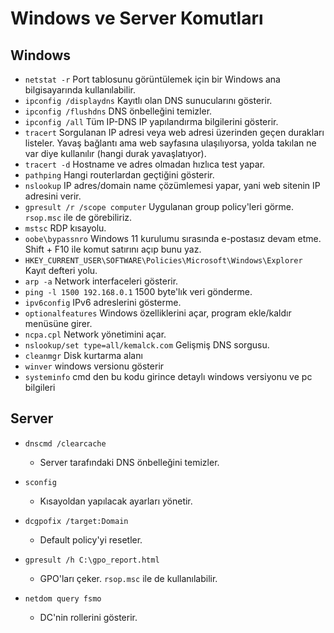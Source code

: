 # Windows ve Server Komutları

## Windows

- `netstat -r` Port tablosunu görüntülemek için bir Windows ana bilgisayarında kullanılabilir.
- `ipconfig /displaydns` Kayıtlı olan DNS sunucularını gösterir.
- `ipconfig /flushdns` DNS önbelleğini temizler.
- `ipconfig /all` Tüm IP-DNS IP yapılandırma bilgilerini gösterir.
- `tracert` Sorgulanan IP adresi veya web adresi üzerinden geçen durakları listeler. Yavaş bağlantı ama web sayfasına ulaşılıyorsa, yolda takılan ne var diye kullanılır (hangi durak yavaşlatıyor).
- `tracert -d` Hostname ve adres olmadan hızlıca test yapar.
- `pathping` Hangi routerlardan geçtiğini gösterir.
- `nslookup` IP adres/domain name çözümlemesi yapar, yani web sitenin IP adresini verir.
- `gpresult /r /scope computer` Uygulanan group policy'leri görme. `rsop.msc` ile de görebiliriz.
- `mstsc` RDP kısayolu.
- `oobe\bypassnro` Windows 11 kurulumu sırasında e-postasız devam etme. Shift + F10 ile komut satırını açıp bunu yaz.
- `HKEY_CURRENT_USER\SOFTWARE\Policies\Microsoft\Windows\Explorer` Kayıt defteri yolu.
- `arp -a` Network interfaceleri gösterir.
- `ping -l 1500 192.168.0.1` 1500 byte'lık veri gönderme.
- `ipv6config` IPv6 adreslerini gösterme.
- `optionalfeatures` Windows özelliklerini açar, program ekle/kaldır menüsüne girer.
- `ncpa.cpl` Network yönetimini açar.
- `nslookup/set type=all/kemalck.com` Gelişmiş DNS sorgusu.
- `cleanmgr` Disk kurtarma alanı
- `winver` windows versionu gösterir
- `systeminfo` cmd den bu kodu girince detaylı windows versiyonu ve pc bilgileri

## Server

- `dnscmd /clearcache`
  - Server tarafındaki DNS önbelleğini temizler.

- `sconfig`
  - Kısayoldan yapılacak ayarları yönetir.

- `dcgpofix /target:Domain`
  - Default policy'yi resetler.

- `gpresult /h C:\gpo_report.html`
  - GPO'ları çeker. `rsop.msc` ile de kullanılabilir.

- `netdom query fsmo`
  - DC'nin rollerini gösterir.
